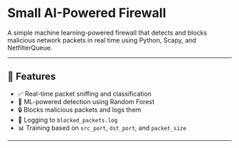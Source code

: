 # Small AI-Powered Firewall 

A simple machine learning-powered firewall that detects and blocks malicious network packets in real time using Python, Scapy, and NetfilterQueue.

---

## 🚀 Features

- ✅ Real-time packet sniffing and classification
- 🧠 ML-powered detection using Random Forest
- 🔒 Blocks malicious packets and logs them
- 📄 Logging to `blocked_packets.log`
- 📊 Training based on `src_port`, `dst_port`, and `packet_size`

---

